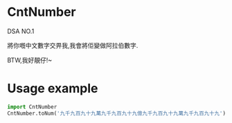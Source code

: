 # CntNumber
DSA NO.1

將你嘅中文數字交畀我,我會將佢變做阿拉伯數字.

BTW,我好靚仔!~

# Usage example
```python
import CntNumber
CntNumber.toNum('九千九百九十九萬九千九百九十九億九千九百九十九萬九千九百九十九')
```
